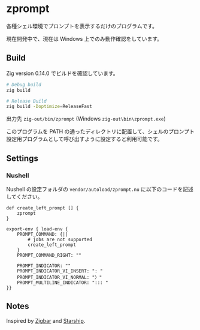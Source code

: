 # zprompt

各種シェル環境でプロンプトを表示するだけのプログラムです。

現在開発中で、現在は Windows 上でのみ動作確認をしています。

## Build

Zig version 0.14.0 でビルドを確認しています。

```bash
# Debug build
zig build

# Release Build
zig build -Doptimize=ReleaseFast
```

出力先 `zig-out/bin/zprompt` (Windows `zig-out\bin\zprompt.exe`)

このプログラムを PATH の通ったディレクトリに配置して、シェルのプロンプト設定用プログラムとして呼び出すように設定すると利用可能です。

## Settings

### Nushell

Nushell の設定フォルダの `vendor/autoload/zprompt.nu` に以下のコードを記述してください。

```nu
def create_left_prompt [] {
    zprompt
}

export-env { load-env {
    PROMPT_COMMAND: {||
        # jobs are not supported
        create_left_prompt
    }
    PROMPT_COMMAND_RIGHT: ""

    PROMPT_INDICATOR: ""
    PROMPT_INDICATOR_VI_INSERT: ": "
    PROMPT_INDICATOR_VI_NORMAL: "〉"
    PROMPT_MULTILINE_INDICATOR: "::: "
}}
```

## Notes

Inspired by [Zigbar](https://github.com/dbushell/zigbar) and [Starship](https://starship.rs/).
